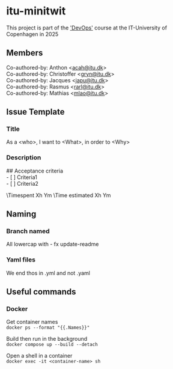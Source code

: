 # itu-minitwit
This project is part of the ['DevOps'](https://github.com/itu-devops/lecture_notes) course at the IT-University of Copenhagen in 2025

## Members
Co-authored-by: Anthon \<acah@itu.dk>\
Co-authored-by: Christoffer \<gryn@itu.dk>\
Co-authored-by: Jacques \<japu@itu.dk>\
Co-authored-by: Rasmus \<rarl@itu.dk>\
Co-authored-by: Mathias \<mlao@itu.dk>

## Issue Template
### Title
As a \<who>, I want to \<What>, in order to \<Why>

### Description
\## Acceptance criteria\
\- [ ] Criteria1\
\- [ ] Criteria2

\Timespent Xh Ym
\Time estimated Xh Ym

## Naming
### Branch named
All lowercap with - fx update-readme

### Yaml files
We end thos in .yml and not .yaml

## Useful commands
### Docker
Get container names \
`docker ps --format "{{.Names}}"`

Build then run in the background \
`docker compose up --build --detach`

Open a shell in a container \
`docker exec -it <container-name> sh`

